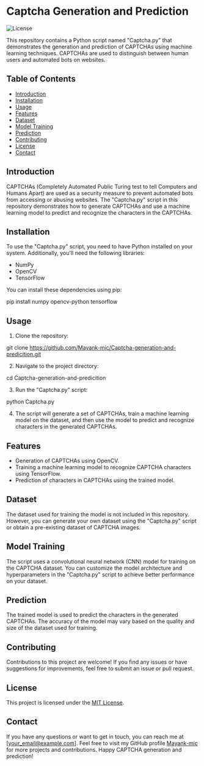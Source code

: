 # Captcha Generation and Prediction

![License](https://img.shields.io/badge/license-MIT-blue.svg)

This repository contains a Python script named "Captcha.py" that demonstrates the generation and prediction of CAPTCHAs using machine learning techniques. CAPTCHAs are used to distinguish between human users and automated bots on websites.

## Table of Contents

- [Introduction](#introduction)
- [Installation](#installation)
- [Usage](#usage)
- [Features](#features)
- [Dataset](#dataset)
- [Model Training](#model-training)
- [Prediction](#prediction)
- [Contributing](#contributing)
- [License](#license)
- [Contact](#contact)

## Introduction

CAPTCHAs (Completely Automated Public Turing test to tell Computers and Humans Apart) are used as a security measure to prevent automated bots from accessing or abusing websites. The "Captcha.py" script in this repository demonstrates how to generate CAPTCHAs and use a machine learning model to predict and recognize the characters in the CAPTCHAs.

## Installation

To use the "Captcha.py" script, you need to have Python installed on your system. Additionally, you'll need the following libraries:

- NumPy
- OpenCV
- TensorFlow

You can install these dependencies using pip:

pip install numpy opencv-python tensorflow



## Usage

1. Clone the repository:

git clone https://github.com/Mayank-mic/Captcha-generation-and-predicition.git


2. Navigate to the project directory:

cd Captcha-generation-and-predicition


3. Run the "Captcha.py" script:

python Captcha.py


4. The script will generate a set of CAPTCHAs, train a machine learning model on the dataset, and then use the model to predict and recognize characters in the generated CAPTCHAs.

## Features

- Generation of CAPTCHAs using OpenCV.
- Training a machine learning model to recognize CAPTCHA characters using TensorFlow.
- Prediction of characters in CAPTCHAs using the trained model.

## Dataset

The dataset used for training the model is not included in this repository. However, you can generate your own dataset using the "Captcha.py" script or obtain a pre-existing dataset of CAPTCHA images.

## Model Training

The script uses a convolutional neural network (CNN) model for training on the CAPTCHA dataset. You can customize the model architecture and hyperparameters in the "Captcha.py" script to achieve better performance on your dataset.

## Prediction

The trained model is used to predict the characters in the generated CAPTCHAs. The accuracy of the model may vary based on the quality and size of the dataset used for training.

## Contributing

Contributions to this project are welcome! If you find any issues or have suggestions for improvements, feel free to submit an issue or pull request.

## License

This project is licensed under the [MIT License](LICENSE).

## Contact

If you have any questions or want to get in touch, you can reach me at [your_email@example.com]. Feel free to visit my GitHub profile [Mayank-mic](https://github.com/Mayank-mic) for more projects and contributions. Happy CAPTCHA generation and prediction!
